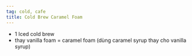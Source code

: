 ```yaml
---
tag: cold, cafe
title: Cold Brew Caramel Foam
---
```


- 1 Iced cold brew
- thay vanilla foam = caramel foam (dùng caramel syrup thay cho vanilla syrup)